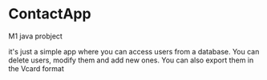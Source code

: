 # ContactApp

M1 java probject 

it's just a simple app where you can access users from a database.
You can delete users, modify them and add new ones.
You can also export them in the Vcard format
